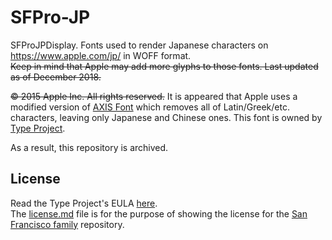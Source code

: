 # SFPro-JP
SFProJPDisplay. Fonts used to render Japanese characters on https://www.apple.com/jp/ in WOFF format.  
~~Keep in mind that Apple may add more glyphs to those fonts. Last updated as of December 2018.~~

~~© 2015 Apple Inc. All rights reserved.~~ It is appeared that Apple uses a modified version of [AXIS Font](http://typeproject.com/en/fonts/axisfont#family) which removes all of Latin/Greek/etc. characters, leaving only Japanese and Chinese ones. This font is owned by [Type Project](http://typeproject.com/en/).

As a result, this repository is archived.

## License
Read the Type Project's EULA [here](http://typeproject.com/wp-content/themes/typeproject/files/axisfont-eula-en.pdf).  
The [license.md](license.md) file is for the purpose of showing the license for the [San Francisco family](../../../San-Francisco-family) repository.

